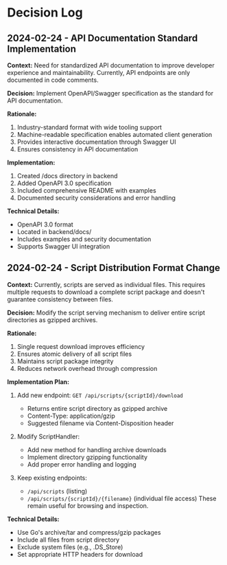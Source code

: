 # Decision Log

## 2024-02-24 - API Documentation Standard Implementation

**Context:** 
Need for standardized API documentation to improve developer experience and maintainability. Currently, API endpoints are only documented in code comments.

**Decision:**
Implement OpenAPI/Swagger specification as the standard for API documentation.

**Rationale:**
1. Industry-standard format with wide tooling support
2. Machine-readable specification enables automated client generation
3. Provides interactive documentation through Swagger UI
4. Ensures consistency in API documentation

**Implementation:**
1. Created /docs directory in backend
2. Added OpenAPI 3.0 specification
3. Included comprehensive README with examples
4. Documented security considerations and error handling

**Technical Details:**
- OpenAPI 3.0 format
- Located in backend/docs/
- Includes examples and security documentation
- Supports Swagger UI integration

## 2024-02-24 - Script Distribution Format Change

**Context:** 
Currently, scripts are served as individual files. This requires multiple requests to download a complete script package and doesn't guarantee consistency between files.

**Decision:**
Modify the script serving mechanism to deliver entire script directories as gzipped archives.

**Rationale:**
1. Single request download improves efficiency
2. Ensures atomic delivery of all script files
3. Maintains script package integrity
4. Reduces network overhead through compression

**Implementation Plan:**
1. Add new endpoint: `GET /api/scripts/{scriptId}/download`
   - Returns entire script directory as gzipped archive
   - Content-Type: application/gzip
   - Suggested filename via Content-Disposition header

2. Modify ScriptHandler:
   - Add new method for handling archive downloads
   - Implement directory gzipping functionality
   - Add proper error handling and logging

3. Keep existing endpoints:
   - `/api/scripts` (listing)
   - `/api/scripts/{scriptId}/{filename}` (individual file access)
   These remain useful for browsing and inspection.

**Technical Details:**
- Use Go's archive/tar and compress/gzip packages
- Include all files from script directory
- Exclude system files (e.g., .DS_Store)
- Set appropriate HTTP headers for download